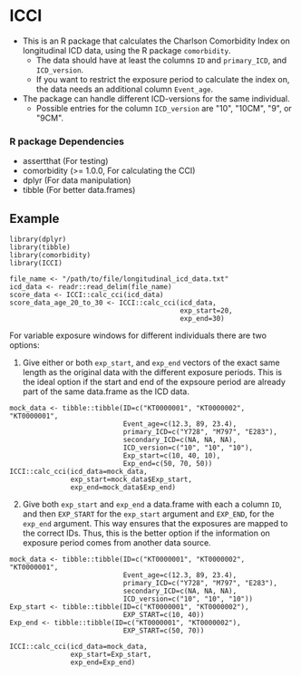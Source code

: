 # ICCI

<!-- badges: start -->
<!-- badges: end -->

- This is an R package that calculates the Charlson Comorbidity Index on longitudinal ICD data, using the R package `comorbidity`. 
    - The data should have at least the columns `ID` and `primary_ICD`, and `ICD_version`.
    - If you want to restrict the exposure period to calculate the index on, the data needs an additional column `Event_age`.
- The package can handle different ICD-versions for the same individual.
    - Possible entries for the column `ICD_version` are "10", "10CM", "9", or "9CM".

### R package Dependencies

- assertthat (For testing)
- comorbidity (>= 1.0.0, For calculating the CCI)
- dplyr (For data manipulation)
- tibble (For better data.frames)

## Example

```{r example}
library(dplyr)
library(tibble)
library(comorbidity)
library(ICCI)

file_name <- "/path/to/file/longitudinal_icd_data.txt"
icd_data <- readr::read_delim(file_name)
score_data <- ICCI::calc_cci(icd_data)
score_data_age_20_to_30 <- ICCI::calc_cci(icd_data, 
                                          exp_start=20,
                                          exp_end=30)
```

For variable exposure windows for different individuals there are two options:

1. Give either or both `exp_start`, and `exp_end` vectors of the exact same length as the
original data with the  different exposure periods. This is the ideal option if the start and end of the expsoure period are already part of the same data.frame as the ICD data.

```{r example}
mock_data <- tibble::tibble(ID=c("KT0000001", "KT0000002", "KT0000001", 
                            Event_age=c(12.3, 89, 23.4), 
                            primary_ICD=c("Y728", "M797", "E283"), 
                            secondary_ICD=c(NA, NA, NA), 
                            ICD_version=c("10", "10", "10"),
                            Exp_start=c(10, 40, 10),
                            Exp_end=c(50, 70, 50))
ICCI::calc_cci(icd_data=mock_data,
               exp_start=mock_data$Exp_start,
               exp_end=mock_data$Exp_end)
```

2. Give both `exp_start` and `exp_end`  a data.frame with each a column `ID`, and then `EXP_START` for the `exp_start` argument and `EXP_END`, for the `exp_end` argument. This way ensures that the exposures are mapped to the correct IDs. Thus, this is the better option if the information on exposure period comes from another data source. 

```{r example}
mock_data <- tibble::tibble(ID=c("KT0000001", "KT0000002", "KT0000001", 
                            Event_age=c(12.3, 89, 23.4), 
                            primary_ICD=c("Y728", "M797", "E283"), 
                            secondary_ICD=c(NA, NA, NA), 
                            ICD_version=c("10", "10", "10"))
Exp_start <- tibble::tibble(ID=c("KT0000001", "KT0000002"),
                            EXP_START=c(10, 40))
Exp_end <- tibble::tibble(ID=c("KT0000001", "KT0000002"),
                            EXP_START=c(50, 70))

ICCI::calc_cci(icd_data=mock_data,
               exp_start=Exp_start,
               exp_end=Exp_end)
```